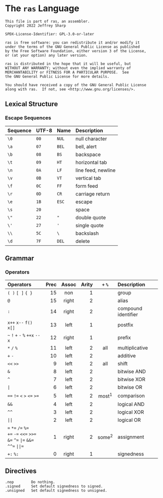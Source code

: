 # The `ras` Language

```text
This file is part of ras, an assembler.
Copyright 2022 Jeffrey Sharp

SPDX-License-Identifier: GPL-3.0-or-later

ras is free software: you can redistribute it and/or modify it
under the terms of the GNU General Public License as published
by the Free Software Foundation, either version 3 of the License,
or (at your option) any later version.

ras is distributed in the hope that it will be useful, but
WITHOUT ANY WARRANTY; without even the implied warranty of
MERCHANTABILITY or FITNESS FOR A PARTICULAR PURPOSE.  See
the GNU General Public License for more details.

You should have received a copy of the GNU General Public License
along with ras.  If not, see <http://www.gnu.org/licenses/>.
```

## Lexical Structure

### Escape Sequences

Sequence | UTF-8   | Name  | Description
---------|---------|:------|:-----------
`\0`     | `00`    | `NUL` | null character
`\a`     | `07`    | `BEL` | bell, alert
`\b`     | `08`    | `BS`  | backspace
`\t`     | `09`    | `HT`  | horizontal tab
`\n`     | `0A`    | `LF`  | line feed, newline
`\v`     | `0B`    | `VT`  | vertical tab
`\f`     | `0C`    | `FF`  | form feed
`\r`     | `0D`    | `CR`  | carriage return
`\e`     | `1B`    | `ESC` | escape
`\s`     | `20`    | ` `   | space
`\"`     | `22`    | `"`   | double quote
`\'`     | `27`    | `'`   | single quote
`\\`     | `5C`    | `\`   | backslash
`\d`     | `7F`    | `DEL` | delete

## Grammar

### Operators

| Operators                        |Prec| Assoc | Arity |`+` `%`| Description
|:---------------------------------|---:|:-----:|------:|:-----:|:-----------
| `( )` `[ ]` `{ }`                | 15 | non   |     1 |       | group
| `@`                              | 15 | right |     2 |       | alias
| `:`                              | 14 | right |     2 |       | compound identifier
| `x++` `x--` `f()` `x[]`          | 13 | left  |     1 |       | postfix
| `~` `!` `+` `-` `%` `++x` `--x`  | 12 | right |     1 |       | prefix
| `*` `/` `%`                      | 11 | left  |     2 |  all  | multiplicative
| `+` `-`                          | 10 | left  |     2 |       | additive
| `<<` `>>`                        |  9 | left  |     2 |  all  | shift
| `&`                              |  8 | left  |     2 |       | bitwise AND
| `^`                              |  7 | left  |     2 |       | bitwise XOR
| `\|`                             |  6 | left  |     2 |       | bitwise OR
| `==` `!=`  `<` `>`   `<=`  `>=`  |  5 | left  |     2 | most<sup>1</sup> | comparison
| `&&`                             |  4 | left  |     2 |       | logical AND
| `^^`                             |  3 | left  |     2 |       | logical XOR
| `\|\|`                           |  2 | left  |     2 |       | logical OR
| `=` `*=` `/=` `%=`<br>`+=` `-=` `<<=` `>>=`<br>`&=` `^=` `\|=` `&&=` `^^=` `\|\|=` | 1 | right | 2 | some<sup>2</sup> | assignment
| `+:` `%:`                        | 0  | right |     1 |       | signedness


## Directives

```
.nop        Do nothing.
.signed     Set default signedness to signed.
.unsigned   Set default signedness to unsigned.
```
